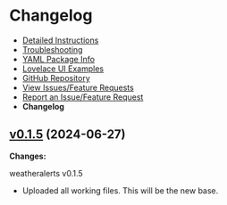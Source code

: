 # Changelog

  * [Detailed Instructions](documentation/DOCUMENTATION.md)
  * [Troubleshooting](documentation/TROUBLESHOOTING.md)
  * [YAML Package Info](documentation/YAML_PACKAGES_DOCS.md)
  * [Lovelace UI Examples](documentation/LOVELACE_EXAMPLES.md)
  * [GitHub Repository](https://github.com/custom-components/weatheralerts)
  * [View Issues/Feature Requests](https://github.com/custom-components/weatheralerts/issues)
  * [Report an Issue/Feature Request](https://github.com/custom-components/weatheralerts/issues/new/choose)
  * **Changelog**

## [v0.1.5](https://github.com/custom-components/weatheralerts/tree/v0.1.5) (2024-06-27)

**Changes:**

weatheralerts v0.1.5
  * Uploaded all working files. This will be the new base.

